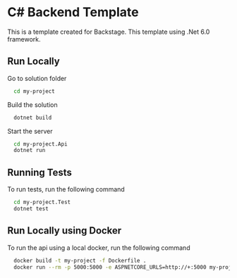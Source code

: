 
# C# Backend Template 

This is a template created for Backstage. This template using .Net 6.0 framework.




## Run Locally

Go to solution folder

```bash
  cd my-project
```

Build the solution

```bash
  dotnet build
```

Start the server

```bash
  cd my-project.Api
  dotnet run
```


## Running Tests

To run tests, run the following command

```bash
  cd my-project.Test
  dotnet test
```


## Run Locally using Docker

To run the api using a local docker, run the following command

```bash
  docker build -t my-project -f Dockerfile . 
  docker run --rm -p 5000:5000 -e ASPNETCORE_URLS=http://+:5000 my-project
```